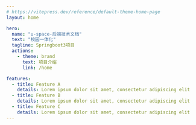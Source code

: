 ```yaml
---
# https://vitepress.dev/reference/default-theme-home-page
layout: home

hero:
  name: "u-space-后端技术文档"
  text: "校园一体化"
  tagline: Springboot3项目
  actions:
    - theme: brand
      text: 项目介绍
      link: /home

features:
  - title: Feature A
    details: Lorem ipsum dolor sit amet, consectetur adipiscing elit
  - title: Feature B
    details: Lorem ipsum dolor sit amet, consectetur adipiscing elit
  - title: Feature C
    details: Lorem ipsum dolor sit amet, consectetur adipiscing elit
---
```


